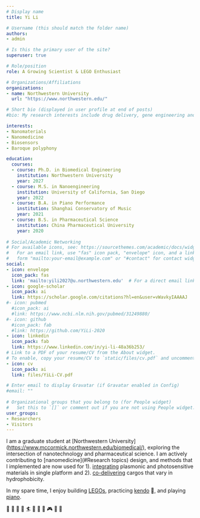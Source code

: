 ```yaml
---
# Display name
title: Yi Li

# Username (this should match the folder name)
authors:
- admin

# Is this the primary user of the site?
superuser: true

# Role/position
role: A Growing Scientist & LEGO Enthusiast

# Organizations/Affiliations
organizations:
- name: Northwestern University
  url: "https://www.northwestern.edu/"

# Short bio (displayed in user profile at end of posts)
#bio: My research interests include drug delivery, gene engineering and tumor pharmacology.

interests:
- Nanomaterials
- Nanomedicine
- Biosensors
- Baroque polyphony

education:
  courses:
  - course: Ph.D. in Biomedical Engineering
    institution: Northwestern University
    year: 2027
  - course: M.S. in Nanoengineering
    institution: University of California, San Diego
    year: 2022
  - course: B.A. in Piano Performance
    institution: Shanghai Conservatory of Music
    year: 2021
  - course: B.S. in Pharmaceutical Science
    institution: China Pharmaceutical University
    year: 2020
    
# Social/Academic Networking
# For available icons, see: https://sourcethemes.com/academic/docs/widgets/#icons
#   For an email link, use "fas" icon pack, "envelope" icon, and a link in the
#   form "mailto:your-email@example.com" or "#contact" for contact widget.
social:
- icon: envelope
  icon_pack: fas
  link: 'mailto:yili2027@u.northwestern.edu'  # For a direct email link, use "mailto:test@example.org".
- icon: google-scholar
  icon_pack: ai
  link: https://scholar.google.com/citations?hl=en&user=vWavkyIAAAAJ
#- icon: pubmed
  #icon_pack: ai
  #link: https://www.ncbi.nlm.nih.gov/pubmed/31249880/
#- icon: github
  #icon_pack: fab
  #link: https://github.com/YiLi-2020
- icon: linkedin
  icon_pack: fab
  link: https://www.linkedin.com/in/yi-li-48a36b253/
# Link to a PDF of your resume/CV from the About widget.
# To enable, copy your resume/CV to `static/files/cv.pdf` and uncomment the lines below.  
- icon: cv
  icon_pack: ai
  link: files/YiLi-CV.pdf

# Enter email to display Gravatar (if Gravatar enabled in Config)
#email: ""
  
# Organizational groups that you belong to (for People widget)
#   Set this to `[]` or comment out if you are not using People widget.  
user_groups:
- Researchers
- Visitors
---
```


I am a graduate student at [Northwestern University] (https://www.mccormick.northwestern.edu/biomedical/), exploring the intersection of nanotechnology and pharmaceutical science. I am actively contributing to [nanomedicine](#Research topics) design, and methods that I implemented are now used for 1). [integrating](#Highlights) plasmonic and photosensitive materials in single platform and 2). [co-delivering](#Highlights) cargos that vary in hydrophobicity. 

In my spare time, I enjoy building [LEGOs](#slider), practicing [kendo](#slider) 🥷, and playing [piano](#slider). 


:ocean: :art: 🤖 :musical_score: :surfer: :movie_camera: :tennis: :basketball: 🎮 :ghost: :ocean:
